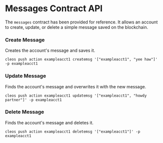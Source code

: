# Messages Contract API

The `messages` contract has been provided for reference. It allows an account to create, update, or delete a simple message saved on the blockchain.

### Create Message

Creates the account's message and saves it.

`cleos push action exampleacct1 createmsg '["exampleacct1", "yee haw"]' -p exampleacct1`

### Update Message

Finds the account's message and overwrites it with the new message.

`cleos push action exampleacct1 updatemsg '["exampleacct1", "howdy partner"]' -p exampleacct1`

### Delete Message

Finds the account's message and deletes it.

`cleos push action exampleacct1 deletemsg '["exampleacct1"]' -p exampleacct1`